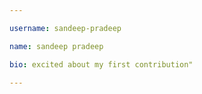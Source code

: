 ```yaml
---

username: sandeep-pradeep

name: sandeep pradeep

bio: excited about my first contribution"

---
```

